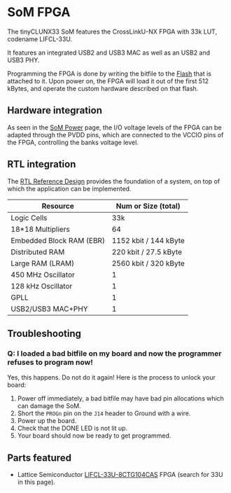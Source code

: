 # SoM FPGA

The tinyCLUNX33 SoM features the CrossLinkU-NX FPGA with 33k LUT, codename LIFCL-33U.

It features an integrated USB2 and USB3 MAC as well as an USB2 and USB3 PHY.

Programming the FPGA is done by writing the bitfile to the [Flash](som_flash.md)
that is attached to it. Upon power on, the FPGA will load it out of the first
512 kBytes, and operate the custom hardware described on that flash.


## Hardware integration

As seen in the [SoM Power](som_power.md) page, the I/O voltage levels of the
FPGA can be adapted through the PVDD pins, which are connected to the VCCIO
pins of the FPGA, controlling the banks voltage level.


## RTL integration

The [RTL Reference Design](rtl_reference_design.md) provides the foundation of
a system, on top of which the application can be implemented.

| Resource                 | Num or Size (total)   |
|--------------------------|-----------------------|
| Logic Cells              | 33k                   |
| 18*18 Multipliers        | 64                    |
| Embedded Block RAM (EBR) | 1152 kbit / 144 kByte |
| Distributed RAM          | 220 kbit / 27.5 kByte |
| Large RAM (LRAM)         | 2560 kbit / 320 kByte |
| 450 MHz Oscillator       | 1                     |
| 128 kHz Oscillator       | 1                     |
| GPLL                     | 1                     |
| USB2/USB3 MAC+PHY        | 1                     |


## Troubleshooting


### Q: I loaded a bad bitfile on my board and now the programmer refuses to program now!

Yes, this happens. Do not do it again! Here is the process to unlock your board:

1. Power off immediately, a bad bitfile may have bad pin allocations which can damage the SoM.
2. Short the `PROGn` pin on the `J14` header to Ground with a wire.
3. Power up the board. 
4. Check that the DONE LED is not lit up.
5. Your board should now be ready to get programmed.


## Parts featured

- Lattice Semiconductor
  [LIFCL-33U-8CTG104CAS](https://www.latticesemi.com/Products/FPGAandCPLD/CrossLink-NX)
  FPGA (search for 33U in this page).
